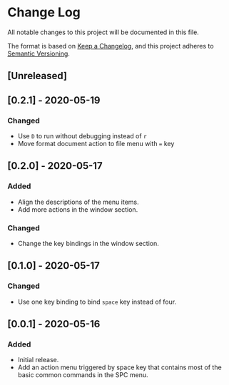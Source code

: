 # Change Log

All notable changes to this project will be documented in this file.

The format is based on [Keep a Changelog](https://keepachangelog.com/en/1.0.0/),
and this project adheres to [Semantic Versioning](https://semver.org/spec/v2.0.0.html).

## [Unreleased]

## [0.2.1] - 2020-05-19
### Changed
- Use `D` to run without debugging instead of `r`
- Move format document action to file menu with `=` key

## [0.2.0] - 2020-05-17
### Added
- Align the descriptions of the menu items.
- Add more actions in the window section.
### Changed
- Change the key bindings in the window section.

## [0.1.0] - 2020-05-17
### Changed
- Use one key binding to bind `space` key instead of four.

## [0.0.1] - 2020-05-16
### Added
- Initial release.
- Add an action menu triggered by space key that contains most of the basic common commands in the SPC menu.